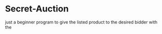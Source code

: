 # Secret-Auction

just a beginner program to give the listed product to the desired bidder with the 
